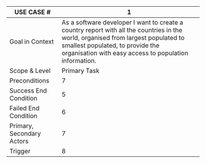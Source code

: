 | USE CASE #                | 1   |
|---------------------------|-----|
| Goal in Context           |   As a software developer I want to create a country report with all the countries in the world, organised from largest populated to smallest populated, to provide the organisation with easy access to population information. |
| Scope & Level             | Primary Task   |
| Preconditions             | 7   |
| Success End Condition     | 5   |
| Failed End Condition      | 6   |
| Primary, Secondary Actors | 7   |
| Trigger                   | 8   |
